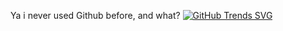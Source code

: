 Ya i never used Github before, and what?
[![GitHub Trends SVG](https://api.githubtrends.io/Kopydy/svg/avgupta456/langs)](https://githubtrends.io)
